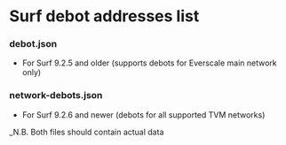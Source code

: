 # Surf debot addresses list

### debot.json

- For Surf 9.2.5 and older (supports debots for Everscale main network only)

### network-debots.json

- For Surf 9.2.6 and newer (debots for all supported TVM networks)

_N.B. Both files should contain actual data
